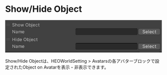 
# Show/Hide Object
![ShowHideObject](img/ShowHideObject.jpg)

Show/Hide Objectは、HEOWorldSetting > Avatarsの各アバターブロックで設定されたObject on Avatarを表示・非表示できます。


